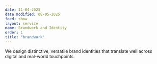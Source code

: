 ```yaml
---
date: 11-04-2025
date modified: 08-05-2025
feed: show
layout: service
name: Brandwork and Identity
order: 1
title: "brandwork"
---
```


We design distinctive, versatile brand identities that translate well across digital and real-world touchpoints.